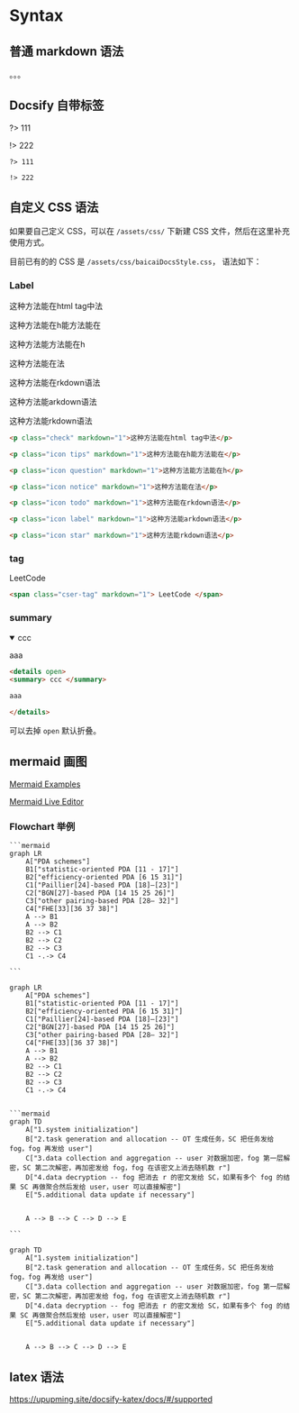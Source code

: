 # Syntax

## 普通 markdown 语法

。。。

## Docsify 自带标签

?> 111

!> 222

```
?> 111

!> 222
```



## 自定义 CSS 语法

如果要自己定义 CSS，可以在 `/assets/css/` 下新建 CSS 文件，然后在这里补充使用方式。

目前已有的的 CSS 是 `/assets/css/baicaiDocsStyle.css`， 语法如下：

### Label

<p class="check" markdown="1">这种方法能在html tag中法</p>

<p class="icon tips" markdown="1">这种方法能在h能方法能在</p>

<p class="icon question" markdown="1">这种方法能方法能在h</p>

<p class="icon notice" markdown="1">这种方法能在法</p>

<p class="icon todo" markdown="1">这种方法能在rkdown语法</p>

<p class="icon label" markdown="1">这种方法能arkdown语法</p>

<p class="icon star" markdown="1">这种方法能rkdown语法</p>





```html
<p class="check" markdown="1">这种方法能在html tag中法</p>

<p class="icon tips" markdown="1">这种方法能在h能方法能在</p>

<p class="icon question" markdown="1">这种方法能方法能在h</p>

<p class="icon notice" markdown="1">这种方法能在法</p>

<p class="icon todo" markdown="1">这种方法能在rkdown语法</p>

<p class="icon label" markdown="1">这种方法能arkdown语法</p>

<p class="icon star" markdown="1">这种方法能rkdown语法</p>

```



### tag

<span class="cser-tag" markdown="1"> LeetCode </span>

```html
<span class="cser-tag" markdown="1"> LeetCode </span>
```



### summary

<details open>
<summary> ccc </summary>

aaa

</details>

```html
<details open>
<summary> ccc </summary>

aaa

</details>
```



可以去掉 `open` 默认折叠。



## mermaid 画图

[Mermaid Examples](https://mermaid-js.github.io/mermaid/#/examples)

[Mermaid Live Editor](https://mermaid-js.github.io/mermaid-live-editor)

### Flowchart 举例

````
​```mermaid
graph LR
    A["PDA schemes"]
    B1["statistic-oriented PDA [11 - 17]"]
    B2["efficiency-oriented PDA [6 15 31]"]
    C1["Paillier[24]-based PDA [18]–[23]"]
    C2["BGN[27]-based PDA [14 15 25 26]"]
    C3["other pairing-based PDA [28– 32]"]
    C4["FHE[33][36 37 38]"]
    A --> B1
    A --> B2
    B2 --> C1
    B2 --> C2
    B2 --> C3
    C1 -.-> C4
    
​```
````



```mermaid
graph LR
    A["PDA schemes"]
    B1["statistic-oriented PDA [11 - 17]"]
    B2["efficiency-oriented PDA [6 15 31]"]
    C1["Paillier[24]-based PDA [18]–[23]"]
    C2["BGN[27]-based PDA [14 15 25 26]"]
    C3["other pairing-based PDA [28– 32]"]
    C4["FHE[33][36 37 38]"]
    A --> B1
    A --> B2
    B2 --> C1
    B2 --> C2
    B2 --> C3
    C1 -.-> C4
    
```



````
​```mermaid
graph TD
    A["1.system initialization"]
    B["2.task generation and allocation -- OT 生成任务，SC 把任务发给 fog，fog 再发给 user"]
    C["3.data collection and aggregation -- user 对数据加密，fog 第一层解密，SC 第二次解密，再加密发给 fog，fog 在该密文上消去随机数 r"]
    D["4.data decryption -- fog 把消去 r 的密文发给 SC，如果有多个 fog 的结果 SC 再做聚合然后发给 user，user 可以直接解密"]
    E["5.additional data update if necessary"]


    A --> B --> C --> D --> E

​```
````



```mermaid
graph TD
    A["1.system initialization"]
    B["2.task generation and allocation -- OT 生成任务，SC 把任务发给 fog，fog 再发给 user"]
    C["3.data collection and aggregation -- user 对数据加密，fog 第一层解密，SC 第二次解密，再加密发给 fog，fog 在该密文上消去随机数 r"]
    D["4.data decryption -- fog 把消去 r 的密文发给 SC，如果有多个 fog 的结果 SC 再做聚合然后发给 user，user 可以直接解密"]
    E["5.additional data update if necessary"]


    A --> B --> C --> D --> E

```



## latex 语法

<https://upupming.site/docsify-katex/docs/#/supported>


